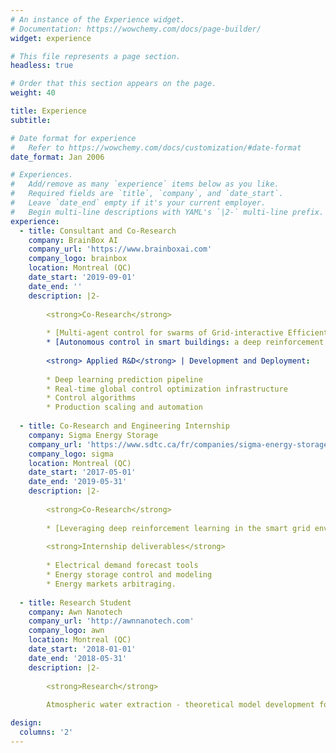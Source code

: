```yaml
---
# An instance of the Experience widget.
# Documentation: https://wowchemy.com/docs/page-builder/
widget: experience

# This file represents a page section.
headless: true

# Order that this section appears on the page.
weight: 40

title: Experience
subtitle:

# Date format for experience
#   Refer to https://wowchemy.com/docs/customization/#date-format
date_format: Jan 2006

# Experiences.
#   Add/remove as many `experience` items below as you like.
#   Required fields are `title`, `company`, and `date_start`.
#   Leave `date_end` empty if it's your current employer.
#   Begin multi-line descriptions with YAML's `|2-` multi-line prefix.
experience:
  - title: Consultant and Co-Research
    company: BrainBox AI
    company_url: 'https://www.brainboxai.com'
    company_logo: brainbox
    location: Montreal (QC)
    date_start: '2019-09-01'
    date_end: ''
    description: |2-
        
        <strong>Co-Research</strong> 
        
        * [Multi-agent control for swarms of Grid-interactive Efficient Buildings (GEB)](https://www.energy.gov/eere/buildings/grid-interactive-efficient-buildings "Department of Energy's Reference") (in progress)
        * [Autonomous control in smart buildings: a deep reinforcement learning approach](https://www.gerad.ca/fr/papers/G-2020-30/view "Article")
        
        <strong> Applied R&D</strong> | Development and Deployment:
        
        * Deep learning prediction pipeline
        * Real-time global control optimization infrastructure
        * Control algorithms
        * Production scaling and automation
        
  - title: Co-Research and Engineering Internship
    company: Sigma Energy Storage
    company_url: 'https://www.sdtc.ca/fr/companies/sigma-energy-storage-inc/'
    company_logo: sigma
    location: Montreal (QC)
    date_start: '2017-05-01'
    date_end: '2019-05-31'
    description: |2-
    
        <strong>Co-Research</strong>
        
        * [Leveraging deep reinforcement learning in the smart grid environment](https://papyrus.bib.umontreal.ca/xmlui/handle/1866/25097 "Master's Thesis")
    
        <strong>Internship deliverables</strong> 
        
        * Electrical demand forecast tools
        * Energy storage control and modeling
        * Energy markets arbitraging.
    
  - title: Research Student
    company: Awn Nanotech
    company_url: 'http://awnnanotech.com'
    company_logo: awn
    location: Montreal (QC)
    date_start: '2018-01-01'
    date_end: '2018-05-31'
    description: |2-
    
        <strong>Research</strong>
        
        Atmospheric water extraction - theoretical model development for water nucleation on a functionalized carbon nanotubes membrane.

design:
  columns: '2'
---
```

